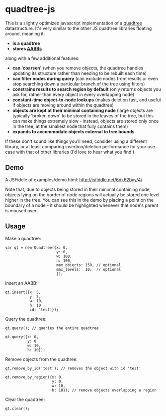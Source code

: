 # quadtree-js

This is a slightly optimized javascript implementation of a [quadtree](http://en.wikipedia.org/wiki/Quadtree) datastructure. It's very similar to the other JS quadtree libraries floating around, meaning it:

* **is a quadtree**
* **stores [AABBs](http://en.wikipedia.org/wiki/Bounding_box#Axis-aligned_minimum_bounding_box)**

along with a few additional features:

* **can 'coarsen'** (when you remove objects, the quadtree handles updating its structure rather than needing to be rebuilt each time)
* **can filter nodes during query** (can exclude nodes from results or even stop searching down a particular branch of the tree using filters)
* **constrains results to search region by default** (only returns objects you ask for, rather than every object in every overlapping node)
* **constant-time object-to-node lookups** (makes deletion fast, and useful if objects are moving around within the quadtree)
* **objects are kept at their minimal containing node** (large objects are typically 'broken down' to be stored in the leaves of the tree, but this can make things extremely slow - instead, objects are stored only once in the tree, at the smallest node that fully contains them)
* **expands to accommodate objects external to tree bounds**

If these don't sound like things you'll need, consider using a different library, or at least comparing insertion/deletion performance for your use case with that of other libraries (I'd love to hear what you find!).


## Demo

A JSFiddle of examples/demo.html:
http://jsfiddle.net/6dk62byy/4/

Note that, due to objects being stored in their minimal containing node, objects lying on the border of node regions will actually be stored one level higher in the tree. You can see this in the demo by placing a point on the boundary of a node - it should be highlighted whenever that node's parent is moused over.

## Usage

Make a quadtree:

    var qt = new Quadtree({x: 0,
                           y: 0,
                           w: 100,
                           h: 100,
                           max_objects: 150, // optional
                           max_levels:  10;  // optional
                           });

Insert an AABB:

    qt.insert({x: 5,
               y: 5,
               w: 10,
               h: 10
               id: 'test'});

Query the quadtree:

    qt.query(); // queries the entire quadtree

    qt.query({x: 0,
              y: 0
              w: 10,
              h: 10});

Remove objects from the quadtree:

    qt.remove_by_id('test'); // removes the object with id 'test'

    qt.remove_by_region({x: 0,
                         y: 0,
                         w: 10,
                         h: 10}); // remove objects overlapping a region

Clear the quadtree:

    qt.clear();